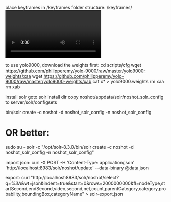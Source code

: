 place keyframes in /keyframes folder
structure:
/keyframes/<video>/<video>_<keyframe>_key.jpeg
/keyframes/00000/00000_0000000_key.jpeg




to use yolo9000, download the weights first:
cd scripts/cfg
wget https://github.com/philipperemy/yolo-9000/raw/master/yolo9000-weights/xaa
wget https://github.com/philipperemy/yolo-9000/raw/master/yolo9000-weights/xab
cat x* > yolo9000.weights
rm xaa
rm xab



install solr
goto solr install dir
copy noshot/appdata/solr/noshot_solr_config to server/solr/configsets

bin/solr create -c noshot -d noshot_solr_config -n noshot_solr_config
# OR better:
sudo su - solr -c "/opt/solr-8.3.0/bin/solr create -c noshot -d noshot_solr_config -n noshot_solr_config"

import json:
curl -X POST -H 'Content-Type: application/json' 'http://localhost:8983/solr/noshot/update' --data-binary @data.json


export:
curl "http://localhost:8983/solr/noshot/select?q=*%3A*&wt=json&indent=true&start=0&rows=2000000000&fl=nodeType,startSecond,endSecond,video,second,net,count,parentCategory,category,probability,boundingBox,categoryName" > solr-export.json
